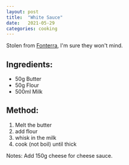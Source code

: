 ```yaml
---
layout: post
title:  "White Sauce"
date:   2021-05-29 
categories: cooking
---
```


Stolen from [Fonterra](https://www.mainland.co.nz/recipe/classic-cheese-sauce.html), I'm sure they won't mind.

## Ingredients:

* 50g Butter
* 50g Flour
* 500ml Milk

## Method:

1. Melt the butter
2. add flour
3.  whisk in the milk
4. cook (not boil) until thick


Notes: Add 150g cheese for cheese sauce.
